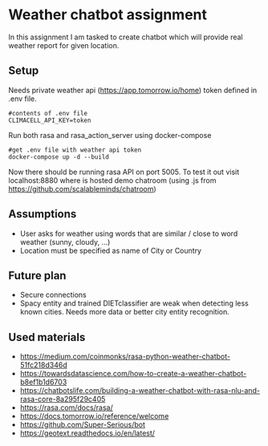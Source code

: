 # Weather chatbot assignment

In this assignment I am tasked to create chatbot which will provide real weather report for given location.

## Setup

Needs private weather api (https://app.tomorrow.io/home) token defined in .env file. 
```dotenv
#contents of .env file
CLIMACELL_API_KEY=token
```
Run both rasa and rasa_action_server using docker-compose
```
#get .env file with weather api token
docker-compose up -d --build
```

Now there should be running rasa API on port 5005. To test it out visit localhost:8880 where is hosted demo chatroom (using .js from https://github.com/scalableminds/chatroom)

## Assumptions

- User asks for weather using words that are similar / close to word weather (sunny, cloudy, ...)
- Location must be specified as name of City or Country

## Future plan

- Secure connections
- Spacy entity and trained DIETclassifier are weak when detecting less known cities. Needs more data or better city entity recognition.


## Used materials
- https://medium.com/coinmonks/rasa-python-weather-chatbot-51fc218d346d
- https://towardsdatascience.com/how-to-create-a-weather-chatbot-b8ef1b1d6703
- https://chatbotslife.com/building-a-weather-chatbot-with-rasa-nlu-and-rasa-core-8a295f29c405
- https://rasa.com/docs/rasa/
- https://docs.tomorrow.io/reference/welcome
- https://github.com/Super-Serious/bot
- https://geotext.readthedocs.io/en/latest/
